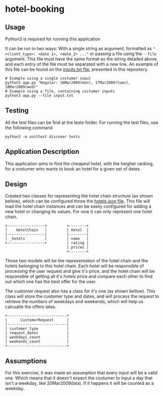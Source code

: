 # hotel-booking

## Usage
Python3 is required for running this application

It can be run in two ways: With a single string as argument, formatted as `"<client_type>: <date_1>, <date_2> ..."` or passing a file using the `--file` argument. This file must have the same format as the string detailed above, and each entry of the file must be separated with a new line. An example of this file can be found on the [inputs.txt file](input.txt), presented in this repository.

```
# Example using a single costumer input
python3 app.py "Regular: 16Mar2009(mon), 17Mar2009(tues), 18Mar2009(wed)"
# Example using a file, containing costumer inputs
python3 app.py --file input.txt
```

## Testing
All the test files can be find at the tests folder. For running the test files, use the following command

```python3 -m unittest discover tests```


## Application Description

This application aims to find the cheapest hotel, with the heigher ranking, for a costumer who wants to book an hotel for a given set of dates.

## Design

Created two classes for representing the hotel chain structure (as shown bellow), which can be configured throw the [hotels.json file](hotels.json). This file will load the hotel chain instances and can be easliy configured for adding a new hotel or changing its values. For now it can only represent one hotel chain. 

```
+-----------------+         +--------+
|    HotelChain   |         | Hotel  |
|-----------------|         |--------|
| _hotels         |         | name   |
+-----------------+         | rating |
                            | prices |
                            +--------+
```
Those two models will be the representation of the hotel chain and the hotels belonging to this hotel chain. Each hotel will be responsible of processing the user request and give it's price, and the hotel chain will be responsible of getting all it's hotels price and compare each other to find out which one has the best offer for the user.

The customer request also has a class for it's one (as shown bellow). This class will store the customer type and dates, and will process the request to retrieve the numbers of weekdays and weekends, which will help us calcualte the offers lates.
```
+---------------------------+
|      CustomerRequest      |
|---------------------------|
| customer_type             |
| request_dates             |
| weekdays_count            |
| weekends_count            |
+---------------------------+
```

## Assumptions
For this exercise, it was made an assumption that every input will be a valid one. Which means that it doesn't expect the costumer to input a day that isn't a weekday, like 20Mar2009(lala). If it happens it will be counted as a weekday.


